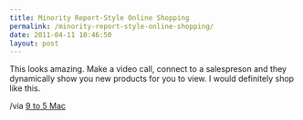 ```yaml
---
title: Minority Report-Style Online Shopping
permalink: /minority-report-style-online-shopping/
date: 2011-04-11 10:46:50
layout: post
---
```


This looks amazing. Make a video call, connect to a salespreson and they dynamically show you new products for you to view. I would definitely shop like this. 

/via [9 to 5 Mac](http://www.9to5mac.com/60773/wow-online-shopping-with-a-minority-report-twist/?utm_source=feedburner&utm_medium=feed&utm_campaign=Feed%3A+9To5Mac-MacAllDay+%289+to+5+Mac+-+Apple+Intelligence%29)